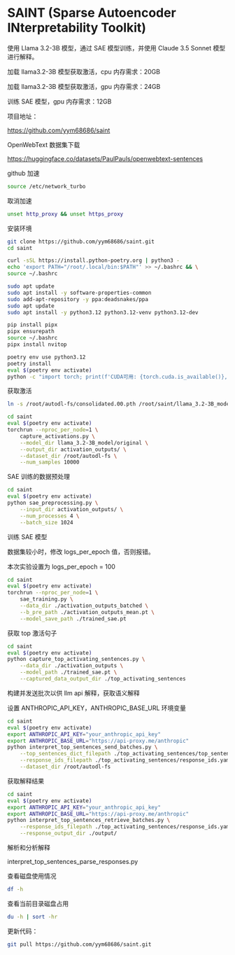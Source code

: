 # SAINT (Sparse Autoencoder INterpretability Toolkit)

使用 Llama 3.2-3B 模型，通过 SAE 模型训练，并使用 Claude 3.5 Sonnet 模型进行解释。

加载 llama3.2-3B 模型获取激活，cpu 内存需求：20GB

加载 llama3.2-3B 模型获取激活，gpu 内存需求：24GB

训练 SAE 模型，gpu 内存需求：12GB

项目地址：

https://github.com/yym68686/saint


OpenWebText 数据集下载

https://huggingface.co/datasets/PaulPauls/openwebtext-sentences

github 加速

```bash
source /etc/network_turbo
```

取消加速

```bash
unset http_proxy && unset https_proxy
```

安装环境

```bash
git clone https://github.com/yym68686/saint.git
cd saint

curl -sSL https://install.python-poetry.org | python3 -
echo 'export PATH="/root/.local/bin:$PATH"' >> ~/.bashrc && \
source ~/.bashrc

sudo apt update
sudo apt install -y software-properties-common
sudo add-apt-repository -y ppa:deadsnakes/ppa
sudo apt update
sudo apt install -y python3.12 python3.12-venv python3.12-dev

pip install pipx
pipx ensurepath
source ~/.bashrc
pipx install nvitop

poetry env use python3.12
poetry install
eval $(poetry env activate)
python -c "import torch; print(f'CUDA可用: {torch.cuda.is_available()}, GPU数量: {torch.cuda.device_count() if torch.cuda.is_available() else 0}')"
```

获取激活

```bash
ln -s /root/autodl-fs/consolidated.00.pth /root/saint/llama_3.2-3B_model/original/consolidated.00.pth

cd saint
eval $(poetry env activate)
torchrun --nproc_per_node=1 \
    capture_activations.py \
    --model_dir llama_3.2-3B_model/original \
    --output_dir activation_outputs/ \
    --dataset_dir /root/autodl-fs \
    --num_samples 10000
```

SAE 训练的数据预处理

```bash
cd saint
eval $(poetry env activate)
python sae_preprocessing.py \
    --input_dir activation_outputs/ \
    --num_processes 4 \
    --batch_size 1024
```

训练 SAE 模型

数据集较小时，修改 logs_per_epoch 值，否则报错。

本次实验设置为 logs_per_epoch = 100

```bash
cd saint
eval $(poetry env activate)
torchrun --nproc_per_node=1 \
    sae_training.py \
    --data_dir ./activation_outputs_batched \
    --b_pre_path ./activation_outputs_mean.pt \
    --model_save_path ./trained_sae.pt
```

获取 top 激活句子

```bash
cd saint
eval $(poetry env activate)
python capture_top_activating_sentences.py \
    --data_dir ./activation_outputs \
    --model_path ./trained_sae.pt \
    --captured_data_output_dir ./top_activating_sentences
```

构建并发送批次以供 llm api 解释，获取语义解释

设置 ANTHROPIC_API_KEY，ANTHROPIC_BASE_URL 环境变量

```bash
cd saint
eval $(poetry env activate)
export ANTHROPIC_API_KEY="your_anthropic_api_key"
export ANTHROPIC_BASE_URL="https://api-proxy.me/anthropic"
python interpret_top_sentences_send_batches.py \
    --top_sentences_dict_filepath ./top_activating_sentences/top_sentences_mean.yaml \
    --response_ids_filepath ./top_activating_sentences/response_ids.yaml \
    --dataset_dir /root/autodl-fs
```

获取解释结果

```bash
cd saint
eval $(poetry env activate)
export ANTHROPIC_API_KEY="your_anthropic_api_key"
export ANTHROPIC_BASE_URL="https://api-proxy.me/anthropic"
python interpret_top_sentences_retrieve_batches.py \
    --response_ids_filepath ./top_activating_sentences/response_ids.yaml \
    --response_output_dir ./output/
```

解析和分析解释

interpret_top_sentences_parse_responses.py

查看磁盘使用情况

```bash
df -h
```

查看当前目录磁盘占用

```bash
du -h | sort -hr
```

更新代码：

```bash
git pull https://github.com/yym68686/saint.git
```